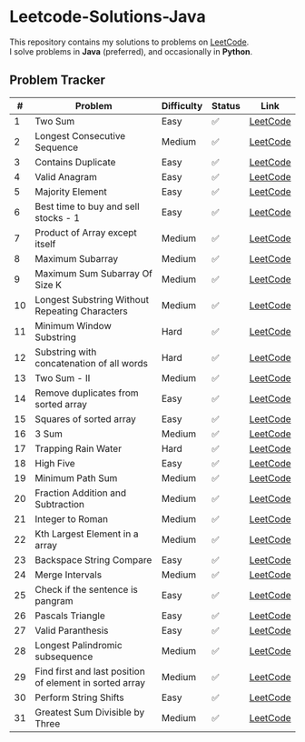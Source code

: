 # Leetcode-Solutions-Java

This repository contains my solutions to problems on [LeetCode](https://leetcode.com/).  
I solve problems in **Java** (preferred), and occasionally in **Python**.

## Problem Tracker

| # | Problem | Difficulty | Status | Link |
|---|---------|------------|--------|------|
| 1 | Two Sum | Easy | ✅ | [LeetCode](https://leetcode.com/problems/two-sum/) |
| 2 | Longest Consecutive Sequence | Medium | ✅ | [LeetCode](https://leetcode.com/problems/longest-consecutive-sequence/) |
| 3 | Contains Duplicate | Easy | ✅ | [LeetCode](https://leetcode.com/problems/contains-duplicate/) |
| 4 | Valid Anagram | Easy | ✅ | [LeetCode](https://leetcode.com/problems/valid-anagram/) |
| 5 | Majority Element | Easy | ✅ | [LeetCode](https://leetcode.com/problems/majority-element/) |
| 6 | Best time to buy and sell stocks - 1 | Easy | ✅ | [LeetCode](https://leetcode.com/problems/best-time-to-buy-and-sell-stock/) |
| 7 | Product of Array except itself | Medium | ✅ | [LeetCode](https://leetcode.com/problems/product-of-array-except-self/) |
| 8 | Maximum Subarray | Medium | ✅ | [LeetCode](https://leetcode.com/problems/maximum-subarray/) |
| 9 | Maximum Sum Subarray Of Size K | Medium | ✅ | [LeetCode]() |
| 10 | Longest Substring Without Repeating Characters | Medium | ✅ | [LeetCode](https://leetcode.com/problems/longest-substring-without-repeating-characters/) |
| 11 | Minimum Window Substring | Hard | ✅ | [LeetCode](https://leetcode.com/problems/minimum-window-substring/) |
| 12 | Substring with concatenation of all words | Hard | ✅ | [LeetCode](https://leetcode.com/problems/substring-with-concatenation-of-all-words/) |
| 13 | Two Sum - II | Medium | ✅ | [LeetCode](https://leetcode.com/problems/two-sum-ii-input-array-is-sorted/) |
| 14 | Remove duplicates from sorted array | Easy | ✅ | [LeetCode](https://leetcode.com/problems/remove-duplicates-from-sorted-array/) |
| 15 | Squares of sorted array | Easy | ✅ | [LeetCode](https://leetcode.com/problems/squares-of-a-sorted-array/) |
| 16 | 3 Sum | Medium | ✅ | [LeetCode](https://leetcode.com/problems/3sum) |
| 17 | Trapping Rain Water | Hard | ✅ | [LeetCode](https://leetcode.com/problems/trapping-rain-water/) |
| 18 | High Five | Easy | ✅ | [LeetCode](https://leetcode.com/problems/high-five/) |
| 19 | Minimum Path Sum | Medium | ✅ | [LeetCode](https://leetcode.com/problems/minimum-path-sum/) |
| 20 | Fraction Addition and Subtraction | Medium | ✅ | [LeetCode](https://leetcode.com/problems/fraction-addition-and-subtraction/) |
| 21 | Integer to Roman | Medium | ✅ | [LeetCode](https://leetcode.com/problems/integer-to-roman/) |
| 22 | Kth Largest Element in a array | Medium | ✅ | [LeetCode](https://leetcode.com/problems/kth-largest-element-in-an-array/) |
| 23 | Backspace String Compare | Easy | ✅ | [LeetCode](https://leetcode.com/problems/backspace-string-compare/) |
| 24 | Merge Intervals | Medium | ✅ | [LeetCode](https://leetcode.com/problems/merge-intervals/) |
| 25 | Check if the sentence is pangram | Easy | ✅ | [LeetCode](https://leetcode.com/problems/check-if-the-sentence-is-pangram/) |
| 26 | Pascals Triangle | Easy | ✅ | [LeetCode](https://leetcode.com/problems/pascals-triangle/) |
| 27 | Valid Paranthesis | Easy | ✅ | [LeetCode](https://leetcode.com/problems/valid-parentheses/) |
| 28 | Longest Palindromic subsequence | Medium | ✅ | [LeetCode](https://leetcode.com/problems/longest-palindromic-substring/) |
| 29 | Find first and last position of element in sorted array | Medium | ✅ | [LeetCode](https://leetcode.com/problems/find-first-and-last-position-of-element-in-sorted-array/) |
| 30 | Perform String Shifts | Easy | ✅ | [LeetCode](https://leetcode.com/problems/perform-string-shifts/) |
| 31 | Greatest Sum Divisible by Three | Medium | ✅ | [LeetCode](https://leetcode.com/problems/greatest-sum-divisible-by-three/) |



